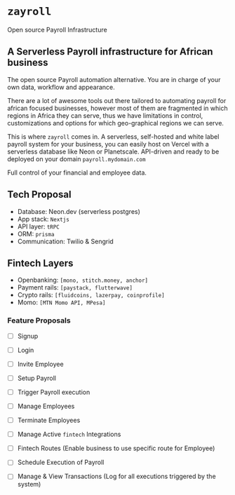 # `zayroll`
Open source Payroll Infrastructure


## A Serverless Payroll infrastructure for African business

The open source Payroll automation alternative. You are in charge of your own data, workflow and appearance.

There are a lot of awesome tools out there tailored to automating payroll for african focused businesses, however most of them are fragmented in which regions in Africa they can serve, thus we have limitations in control, customizations and options for which geo-graphical regions we can serve.


This is where `zayroll` comes in. A serverless, self-hosted and white label payroll system for your business, you can easily host on Vercel with a serverless database like Neon or Planetscale. API-driven and ready to be deployed on your domain `payroll.mydomain.com` 

Full control of your financial and employee data.



## Tech Proposal

- Database: Neon.dev (serverless postgres)
- App stack: `Nextjs`
- API layer: `tRPC`
- ORM: `prisma`
- Communication: Twilio & Sengrid


## Fintech Layers

- Openbanking: `[mono, stitch.money, anchor]`
- Payment rails: `[paystack, flutterwave]`
- Crypto rails: `[fluidcoins, lazerpay, coinprofile]`
- Momo: `[MTN Momo API, MPesa]`


### Feature Proposals

- [ ] Signup
- [ ] Login
- [ ] Invite Employee
- [ ] Setup Payroll
- [ ] Trigger Payroll execution
- [ ] Manage Employees
- [ ] Terminate Employees
- [ ] Manage Active `fintech` Integrations
- [ ] Fintech Routes (Enable business to use specific route for Employee)
- [ ] Schedule Execution of Payroll
- [ ] Manage & View Transactions (Log for all executions triggered by the system)

